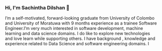 ### Hi, I'm Sachintha Dilshan 👋

I’m a self-motivated, forward-looking graduate from University of Colombo and University of Moratuwa with 9 months experience as a trainee Software Engineer.I’m very much interested in software development, machine learning and data science domains. I do like to explore new technologies and love learn while supporting others. I have background , knowledge and experience related to Data Science and software engineering domains. I
<!--
**SachinthaDilshan96/SachinthaDilshan96** is a ✨ _special_ ✨ repository because its `README.md` (this file) appears on your GitHub profile.

Here are some ideas to get you started:

- 🔭 I’m currently working on ...
- 🌱 I’m currently learning ...
- 👯 I’m looking to collaborate on ...
- 🤔 I’m looking for help with ...
- 💬 Ask me about ...
- 📫 How to reach me: ...
- 😄 Pronouns: ...
- ⚡ Fun fact: ...
-->
